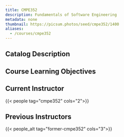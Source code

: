 ```yaml
---
title: CMPE352
description: Fundamentals of Software Engineering
metadata: none
thumbnail: https://picsum.photos/seed/cmpe352/1400
aliases:
  - /courses/cmpe352
---
```


## Catalog Description

## Course Learning Objectives

## Current Instructor

{{< people tag="cmpe352" cols="2">}}

## Previous Instructors

{{< people_alt tag="former-cmpe352" cols="3">}}

